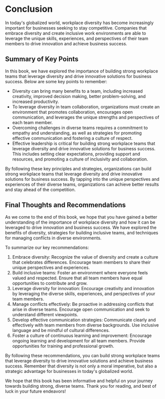 # Conclusion

In today's globalized world, workplace diversity has become increasingly important for businesses seeking to stay competitive. Companies that embrace diversity and create inclusive work environments are able to leverage the unique skills, experiences, and perspectives of their team members to drive innovation and achieve business success.

Summary of Key Points
---------------------

In this book, we have explored the importance of building strong workplace teams that leverage diversity and drive innovative solutions for business success. Below are some key points to remember:

* Diversity can bring many benefits to a team, including increased creativity, improved decision making, better problem-solving, and increased productivity.
* To leverage diversity in team collaboration, organizations must create an environment that promotes collaboration, encourages open communication, and leverages the unique strengths and perspectives of each team member.
* Overcoming challenges in diverse teams requires a commitment to empathy and understanding, as well as strategies for promoting effective communication and fostering a culture of respect.
* Effective leadership is critical for building strong workplace teams that leverage diversity and drive innovative solutions for business success. This includes setting clear expectations, providing support and resources, and promoting a culture of inclusivity and collaboration.

By following these key principles and strategies, organizations can build strong workplace teams that leverage diversity and drive innovative solutions for business success. By tapping into the unique perspectives and experiences of their diverse teams, organizations can achieve better results and stay ahead of the competition.

Final Thoughts and Recommendations
----------------------------------

As we come to the end of this book, we hope that you have gained a better understanding of the importance of workplace diversity and how it can be leveraged to drive innovation and business success. We have explored the benefits of diversity, strategies for building inclusive teams, and techniques for managing conflicts in diverse environments.

To summarize our key recommendations:

1. Embrace diversity: Recognize the value of diversity and create a culture that celebrates differences. Encourage team members to share their unique perspectives and experiences.
2. Build inclusive teams: Foster an environment where everyone feels valued and respected. Ensure that all team members have equal opportunities to contribute and grow.
3. Leverage diversity for innovation: Encourage creativity and innovation by leveraging the diverse skills, experiences, and perspectives of your team members.
4. Manage conflicts effectively: Be proactive in addressing conflicts that arise in diverse teams. Encourage open communication and seek to understand different viewpoints.
5. Develop effective communication strategies: Communicate clearly and effectively with team members from diverse backgrounds. Use inclusive language and be mindful of cultural differences.
6. Foster a culture of continuous learning and improvement: Encourage ongoing learning and development for all team members. Provide opportunities for training and professional growth.

By following these recommendations, you can build strong workplace teams that leverage diversity to drive innovative solutions and achieve business success. Remember that diversity is not only a moral imperative, but also a strategic advantage for businesses in today's globalized world.

We hope that this book has been informative and helpful on your journey towards building strong, diverse teams. Thank you for reading, and best of luck in your future endeavors!
